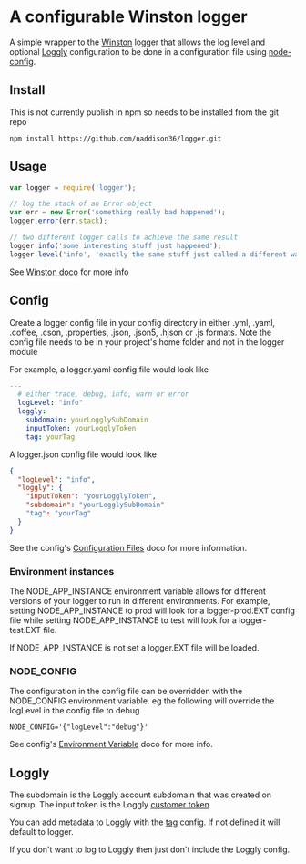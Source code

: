 A configurable Winston logger
===============

A simple wrapper to the [Winston](https://github.com/winstonjs/winston) logger that allows the log level and optional [Loggly](https://www.loggly.com/) configuration to be done in a configuration file using [node-config](https://github.com/lorenwest/node-config).

## Install

This is not currently publish in npm so needs to be installed from the git repo
```
npm install https://github.com/naddison36/logger.git
```

## Usage

```javascript
var logger = require('logger');

// log the stack of an Error object
var err = new Error('something really bad happened');
logger.error(err.stack);

// two different logger calls to achieve the same result
logger.info('some interesting stuff just happened');
logger.level('info', 'exactly the same stuff just called a different way');
```

See [Winston doco](https://github.com/winstonjs/winston#logging) for more info

## Config
Create a logger config file in your config directory in either .yml, .yaml, .coffee, .cson, .properties, .json, .json5, .hjson or .js formats.
Note the config file needs to be in your project's home folder and not in the logger module

For example, a logger.yaml config file would look like
```yaml
---
  # either trace, debug, info, warn or error
  logLevel: "info"
  loggly:
    subdomain: yourLogglySubDomain
    inputToken: yourLogglyToken
    tag: yourTag
```

A logger.json config file would look like
```json
{
  "logLevel": "info",
  "loggly": {
    "inputToken": "yourLogglyToken",
    "subdomain": "yourLogglySubDomain"
    "tag": "yourTag"
  }
}
```

See the config's [Configuration Files](https://github.com/lorenwest/node-config/wiki/Configuration-Files) doco for more information.

### Environment instances
The NODE_APP_INSTANCE environment variable allows for different versions of your logger to run in different environments.
For example, setting NODE_APP_INSTANCE to prod will look for a logger-prod.EXT config file while
setting NODE_APP_INSTANCE to test will look for a logger-test.EXT file.

If NODE_APP_INSTANCE is not set a logger.EXT file will be loaded.

### NODE_CONFIG
The configuration in the config file can be overridden with the NODE_CONFIG environment variable. eg the following will override the logLevel in the config file to debug
```
NODE_CONFIG='{"logLevel":"debug"}'
```

See config's [Environment Variable](https://github.com/lorenwest/node-config/wiki/Environment-Variables) doco for more info.

## Loggly
The subdomain is the Loggly account subdomain that was created on signup. The input token is the Loggly [customer token](https://www.loggly.com/docs/customer-token-authentication-token/).

You can add metadata to Loggly with the [tag](https://www.loggly.com/docs/tags/) config. If not defined it will default to logger.

If you don't want to log to Loggly then just don't include the Loggly config.
